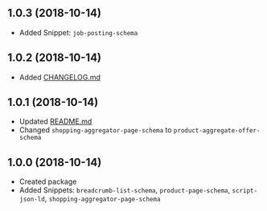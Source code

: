 <a name="1.0.3"></a>

## 1.0.3 (2018-10-14)

* Added Snippet: `job-posting-schema`

<a name="1.0.2"></a>

## 1.0.2 (2018-10-14)

* Added [CHANGELOG.md](CHANGELOG.md)

<a name="1.0.1"></a>

## 1.0.1 (2018-10-14)

* Updated [README.md](README.md)
* Changed `shopping-aggregator-page-schema` to `product-aggregate-offer-schema`

<a name="1.0.0"></a>

## 1.0.0 (2018-10-14)

* Created package
* Added Snippets: `breadcrumb-list-schema`, `product-page-schema`, `script-json-ld`, `shopping-aggregator-page-schema`